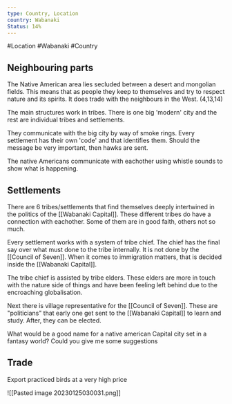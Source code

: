 ```yaml
---
type: Country, Location
country: Wabanaki
Status: 14%
---
```


#Location #Wabanaki #Country

## Neighbouring parts

The Native American area lies secluded between a desert and mongolian fields. This means that as people they keep to themselves and try to respect nature and its spirits. It does trade with the neighbours in the West. (4,13,14)

The main structures work in tribes. There is one big 'modern' city and the rest are individual tribes and settlements.

They communicate with the big city by way of smoke rings. Every settlement has their own 'code' and that identifies them. Should the message be very important, then hawks are sent. 

The native Americans communicate with eachother using whistle sounds to show what is happening. 

## Settlements
There are 6 tribes/settlements that find themselves deeply intertwined in the politics of the [[Wabanaki Capital]]. These different tribes do have a connection with eachother. Some of them are in good faith, others not so much. 

Every settlement works with a system of tribe chief. The chief has the final say over what must done to the tribe internally. It is not done by the [[Council of Seven]]. When it comes to immigration matters, that is decided inside the [[Wabanaki Capital]]. 

The tribe chief is assisted by tribe elders. These elders are more in touch with the nature side of things and have been feeling left behind due to the encroaching globalisation. 

Next there is village representative for the [[Council of Seven]]. These are "politicians" that early one get sent to the [[Wabanaki Capital]] to learn and study. After, they can be elected. 


What would be a good name for a native american Capital city set in a fantasy world? Could you give me some suggestions


## Trade
Export practiced birds at a very high price



![[Pasted image 20230125030031.png]]